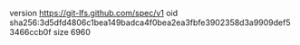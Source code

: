 version https://git-lfs.github.com/spec/v1
oid sha256:3d5dfd4806c1bea149badca4f0bea2ea3fbfe3902358d3a9909def53466ccb0f
size 6960
